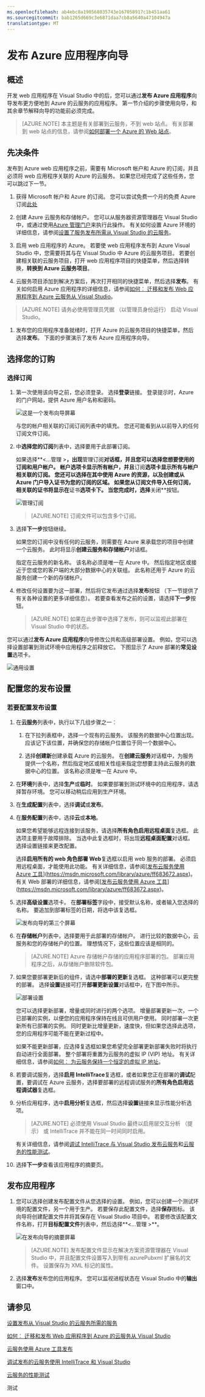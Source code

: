 ```yaml
---
ms.openlocfilehash: ab4ebc8a190568035743e167058917c1b451aa61
ms.sourcegitcommit: bab1265d669c3e6871daa7cb8a5640a47104947a
translationtype: MT
---
```

<properties 
   pageTitle="发布 Azure 应用程序向导"
   description="发布 Azure 应用程序向导"
   services="visual-studio-online"
   documentationCenter="na"
   authors="kempb"
   manager="douge"
   editor="tlee" />
<tags 
   ms.service="multiple"
   ms.devlang="multiple"
   ms.topic="article"
   ms.tgt_pltfrm="na"
   ms.workload="na"
   ms.date="08/24/2015"
   ms.author="kempb" />

# 发布 Azure 应用程序向导

## 概述

开发 web 应用程序在 Visual Studio 中的后，您可以通过**发布 Azure 应用程序**向导发布更方便地到 Azure 的云服务的应用程序。 第一节介绍的步骤使用向导，和其余章节解释向导的功能前必须完成。

>[AZURE.NOTE] 本主题是有关部署到云服务，不到 web 站点。 有关部署到 web 站点的信息，请参阅[如何部署一个 Azure 的 Web 站点](https://social.msdn.microsoft.com/Search/windowsazure?query=How%20to%20Deploy%20an%20Azure%20Web%20Site&Refinement=138&ac=4#refinementChanges=117&pageNumber=1&showMore=false)。

## 先决条件

发布到 Azure web 应用程序之前，需要有 Microsoft 帐户和 Azure 的订阅，并且必须将 web 应用程序关联的 Azure 的云服务。 如果您已经完成了这些任务，您可以跳过下一节。

1. 获得 Microsoft 帐户和 Azure 的订阅。 您可以尝试免费一个月的免费 Azure 订阅[此处](https://azure.microsoft.com/pricing/free-trial/)

1. 创建 Azure 云服务和存储帐户。 您可以从服务器资源管理器在 Visual Studio 中，或通过使用[Azure 管理门户](http://go.microsoft.com/fwlink/?LinkID=213885)来执行此操作。 有关如何设置 Azure 环境的详细信息，请参阅[设置了服务发布所需从 Visual Studio 的云服务](vs-azure-tools-publish-azure-application-wizard)。

1. 启用 web 应用程序的 Azure。 若要使 web 应用程序发布到 Azure Visual Studio 中，您需要将其与在 Visual Studio 中 Azure 的云服务项目。 若要创建相关联的云服务项目，打开 web 应用程序项目的快捷菜单，然后选择转换，**转换到 Azure 云服务项目**。

1. 云服务项目添加到解决方案后，再次打开相同的快捷菜单，然后选择**发布**。 有关如何启用 Azure 应用程序的详细信息，请参阅[如何︰ 迁移和发布 Web 应用程序到 Azure 云服务从 Visual Studio](https://msdn.microsoft.com/library/azure/hh420322.aspx)。

>[AZURE.NOTE] 请务必使用管理员凭据 （以管理员身份运行） 启动 Visual Studio。

1. 发布您的应用程序准备就绪时，打开 Azure 的云服务项目的快捷菜单，然后选择**发布**。 下面的步骤演示了发布 Azure 应用程序向导。

## 选择您的订购

### 选择订阅

1. 第一次使用该向导之前，您必须登录。 选择**登录**链接。 登录提示时，Azure 的门户网站，提供 Azure 用户名称和密码。 

    ![这是一个发布向导屏幕](./media/vs-azure-tools-publish-azure-application-wizard/IC799159.png)

    与您的帐户相关联的订阅订阅列表中的填充。 您还可能看到从以前导入的任何订阅文件订阅。

1. 中**选择您的订阅**列表中，选择要用于此部署订阅。

   如果选择**<...管理 >**，出现**管理订阅**对话框，并且您可以选择您想要使用的订阅和用户帐户。 **帐户**选项卡显示所有帐户，并且**订阅**选项卡显示所有与帐户相关联的订阅。 您还可以选择在其中使用 Azure 的资源，以及创建或从 Azure 门户导入证书为您的订阅的区域。 如果您从订阅文件导入任何订阅，相关联的证书将显示在**证书**选项卡下。 当您完成时，选择**关闭**按钮。

    ![管理订阅](./media/vs-azure-tools-publish-azure-application-wizard/IC799160.png)

    >[AZURE.NOTE] 订阅文件可以包含多个订阅。

1. 选择**下一步**按钮继续。 

    如果您的订阅中没有任何的云服务，则需要在 Azure 来承载您的项目中创建一个云服务。 此时将显示**创建云服务和存储帐户**对话框。

    指定在云服务的新名称。 该名称必须是唯一在 Azure 中。 然后指定地区或接近于您或您的客户端的大部分数据中心的关联组。 此名称还用于 Azure 的云服务创建一个新的存储帐户。

1. 修改任何设置要为这一部署，然后将它发布通过选择**发布**按钮 （下一节提供了有关各种设置的更多详细信息）。 若要查看发布之前的设置，请选择**下一步**按钮。

    >[AZURE.NOTE] 如果在此步骤中选择了发布，则可以监视此部署在 Visual Studio 中的状态。

您可以通过**发布 Azure 应用程序**向导修改公共和高级部署设置。 例如，您可以选择设置部署到测试环境中应用程序之前释放它。 下图显示了 Azure 部署的**常见设置**选项卡。

![通用设置](./media/vs-azure-tools-publish-azure-application-wizard/IC749013.png)

## 配置您的发布设置

### 若要配置发布设置

1. 在**云服务**列表中，执行以下几组步骤之一︰

   1. 在下拉列表框中，选择一个现有的云服务。 该服务的数据中心位置出现。 应该记下该位置，并确保您的存储帐户位置位于同一个数据中心。

    1. 选择**创建新**创建承载 Azure 的云服务。 在**创建云服务**对话框中，为服务提供一个名称，然后指定地区或相关性组来指定您想要主持此云服务的数据中心的位置。 该名称必须是唯一在 Azure 中。

1. 在**环境**列表中，选择**生产**或**临时**。 如果要部署到测试环境中的应用程序，请选择暂存环境。 您可以移动稍后应用到生产环境。

1. 在**生成配置**列表中，选择**调试**或**发布**。

1. 在**服务配置**列表中，选择**云**或**本地**。

    如果您希望能够远程连接到该服务，请选择**所有角色启用远程桌面**复选框。 此选项主要用于故障排除。 当选中此复选框时，将出现**远程桌面配置**对话框。 选择设置链接来更改配置。

    选择**启用所有的 web 角色部署 Web**复选框以启用 web 服务的部署。 必须启用远程桌面，才能使用此功能。 有关详细信息，请参阅[[发布云服务使用 Azure 工具](https://msdn.microsoft.com/library/azure/ff683672.aspx)](https://msdn.microsoft.com/library/azure/ff683672.aspx)。 有关 Web 部署的详细信息，请参阅[[发布云服务使用 Azure 工具](https://msdn.microsoft.com/library/azure/ff683672.aspx)](https://msdn.microsoft.com/library/azure/ff683672.aspx)。

1. 选择**高级设置**选项卡。 在**部署标签**字段中，接受默认名称，或者输入您选择的名称。 要追加到部署标签的日期，将选中该复选框。

    ![发布向导的第三个屏幕](./media/vs-azure-tools-publish-azure-application-wizard/IC749014.png)

1. 在**存储帐户**列表中，选择要用于此部署的存储帐户。 进行比较的数据中心，云服务和您的存储帐户的位置。 理想情况下，这些位置应该是相同的。

    >[AZURE.NOTE] Azure 存储帐户存储的应用程序部署的包。 部署应用程序之后，从存储帐户删除软件包。

1. 如果您要部署更新后的组件，请选中**部署的更新**复选框。 这种部署可以更完整的部署。 选择**设置**链接可打开**部署更新设置**对话框中，在下图中所示。 

    ![部署设置](./media/vs-azure-tools-publish-azure-application-wizard/IC617060.png)

    您可以选择更新部署，增量或同时进行的两个选项。 增量部署更新一次，一个已部署的实例，以便您的应用程序保持在线且可供用户使用。 同时部署一次更新所有已部署的实例。 同时更新比增量更新，速度快，但如果您选择此选项，您的应用程序可能不能在更新过程中。

    如果不能更新部署，应选择复选框如果您希望完全部署更新部署失败时将执行自动进行全面部署。 整个部署将重置为云服务的虚拟 IP (VIP) 地址。 有关详细信息，请参阅[如何︰ 为云服务保持一个恒定的虚拟 IP 地址](https://msdn.microsoft.com/library/azure/jj614593.aspx)。


1. 若要调试服务，选择**启用 IntelliTrace**复选框，或者如果您正在部署的**调试**配置，要调试在 Azure 云服务，选择要部署的远程调试服务的**所有角色启用远程调试器**复选框。

2. 分析应用程序，选中**启用分析**复选框，然后选择**设置**链接来显示性能分析选项。 


    >[AZURE.NOTE] 必须使用 Visual Studio 最终以启用层交互分析 （提示） 或 IntelliTrace 并不能在同一时间同时启用。

    有关详细信息，请参阅[调试 IntelliTrace 与 Visual Studio 发布云服务](https://msdn.microsoft.com/library/azure/ff683671.aspx)和[云服务的性能测试](https://msdn.microsoft.com/library/azure/hh369930.aspx)。

1. 选择**下一步**查看该应用程序的摘要页。

## 发布应用程序

1. 您可以选择创建发布配置文件从您选择的设置。 例如，您可以创建一个测试环境的配置文件，另一个用于生产。 若要保存此配置文件，选择**保存**图标。 该向导将创建配置文件并将其保存在 Visual Studio 项目中。 若要修改该配置文件名称，打开**目标配置文件**列表中，然后选择**<...管理 >**。

    ![在发布向导的摘要屏幕](./media/vs-azure-tools-publish-azure-application-wizard/IC749015.png)

    >[AZURE.NOTE] 发布配置文件显示在解决方案资源管理器在 Visual Studio 中，并且配置文件设置写入到带有.azurePubxml 扩展名的文件。 设置保存为 XML 标记的属性。

1. 选择**发布**发布您的应用程序。 您可以监视进程状态在 Visual Studio 中的**输出**窗口中。

## 请参见

[设置发布从 Visual Studio 的云服务所需的服务](https://msdn.microsoft.com/library/azure/ff683668.aspx)

[如何︰ 迁移和发布 Web 应用程序到 Azure 的云服务从 Visual Studio](https://msdn.microsoft.com/library/azure/hh420322.aspx)

[云服务使用 Azure 工具发布](https://msdn.microsoft.com/library/azure/ff683672.aspx)

[调试发布的云服务使用 IntelliTrace 和 Visual Studio](https://msdn.microsoft.com/library/azure/ff683671.aspx)

[云服务的性能测试](https://msdn.microsoft.com/library/azure/hh369930.aspx)


测试
